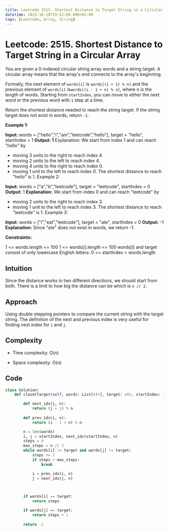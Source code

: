 ```yaml
---
title: Leetcode 2515. Shortest Distance to Target String in a Circular Array
datetime: 2023-10-28T19:52:00.000+02:00
tags: [Leetcode, Array, String]
---
```

# Leetcode: 2515. Shortest Distance to Target String in a Circular Array
You are given a 0-indexed circular string array words and a string target. A circular array means that the array's end connects to the array's beginning.

Formally, the next element of `words[i]` is `words[(i + 1) % n]` and the previous element of `words[i]` is`words[(i - 1 + n) % n]`, where n is the length of words.
Starting from `startIndex`, you can move to either the next word or the previous word with `1` step at a time.

Return the shortest distance needed to reach the string target. If the string target does not exist in words, return `-1`.

 

**Example 1:**

**Input:** words = ["hello","i","am","leetcode","hello"], target = "hello", startIndex = 1
**Output: 1**
Explanation: We start from index 1 and can reach "hello" by

- moving 3 units to the right to reach index 4.
- moving 2 units to the left to reach index 4.
- moving 4 units to the right to reach index 0.
- moving 1 unit to the left to reach index 0.
The shortest distance to reach "hello" is 1.
Example 2:

**Input:** words = ["a","b","leetcode"], target = "leetcode", startIndex = 0
**Output:** 1
**Explanation:** We start from index 0 and can reach "leetcode" by

- moving 2 units to the right to reach index 3.
- moving 1 unit to the left to reach index 3.
The shortest distance to reach "leetcode" is 1.
Example 3:

**Input:** words = ["i","eat","leetcode"], target = "ate", startIndex = 0
**Output:** -1
**Explanation:** Since "ate" does not exist in words, we return -1.

**Constraints:**

1 <= words.length <= 100
1 <= words[i].length <= 100
words[i] and target consist of only lowercase English letters.
0 <= startIndex < words.length



## Intuition
Since the distance works in two different directions, we should start from both. There is a limit to how big the distance can be which is `n // 2`.

## Approach
Using double stepping pointers to compare the current string with the target string. The definition of the next and previous index is very useful for finding next index for `i` and `j`.

## Complexity
- Time complexity:
O(n)

- Space complexity:
O(n)

## Code
```python
class Solution:
    def closetTarget(self, words: List[str], target: str, startIndex: int) -> int:

        def next_idx(j, n):
            return (j + 1) % n
        
        def prev_idx(i, n):
            return (i - 1 + n) % n

        n = len(words)
        i, j = startIndex, next_idx(startIndex, n)
        steps = 0
        max_steps = n // 2
        while words[i] != target and words[j] != target:
            steps += 1
            if steps > max_steps:
                break

            i = prev_idx(i, n)
            j = next_idx(j, n)

            

        if words[i] == target:
            return steps

        if words[j] == target:
            return steps + 1
        
        return -1
```